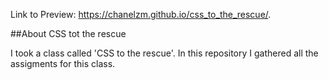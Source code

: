 Link to Preview: https://chanelzm.github.io/css_to_the_rescue/.

##About CSS tot the rescue

I took a class called 'CSS to the rescue'. In this repository I gathered all the assigments for this class.